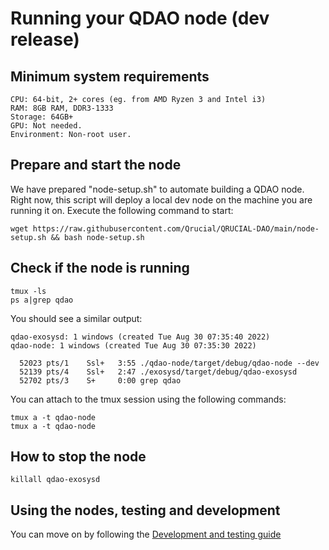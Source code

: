 # Running your QDAO node (dev release)

## Minimum system requirements

```OS: Linux
CPU: 64-bit, 2+ cores (eg. from AMD Ryzen 3 and Intel i3)
RAM: 8GB RAM, DDR3-1333
Storage: 64GB+ 
GPU: Not needed.
Environment: Non-root user.
```


## Prepare and start the node

We have prepared "node-setup.sh" to automate building a QDAO node. Right now, this script will deploy a local dev node on the machine you are running it on. Execute the following command to start:

```wget https://raw.githubusercontent.com/Qrucial/QRUCIAL-DAO/main/node-setup.sh && bash node-setup.sh```

## Check if the node is running
```
tmux -ls
ps a|grep qdao
```
You should see a similar output:
```
qdao-exosysd: 1 windows (created Tue Aug 30 07:35:40 2022)
qdao-node: 1 windows (created Tue Aug 30 07:35:30 2022)

  52023 pts/1    Ssl+   3:55 ./qdao-node/target/debug/qdao-node --dev
  52139 pts/4    Ssl+   2:47 ./exosysd/target/debug/qdao-exosysd
  52702 pts/3    S+     0:00 grep qdao
```
You can attach to the tmux session using the following commands:
```
tmux a -t qdao-node
tmux a -t qdao-node
```

## How to stop the node
```killall qdao-node
killall qdao-exosysd
```

## Using the nodes, testing and development

You can move on by following the [Development and testing guide](https://github.com/Qrucial/QRUCIAL-DAO/wiki/Development-and-testing-guide)